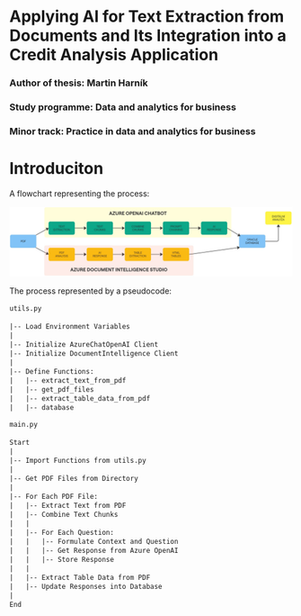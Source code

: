 # Applying AI for Text Extraction from Documents and Its Integration into a Credit Analysis Application
### Author of thesis: Martin Harník
### Study programme: Data and analytics for business
### Minor track: Practice in data and analytics for business

# Introduciton

A flowchart representing the process:

![Flowchart](Flowchart.jpg)

The process represented by a pseudocode:

```plaintext
utils.py

|-- Load Environment Variables
|
|-- Initialize AzureChatOpenAI Client
|-- Initialize DocumentIntelligence Client
|
|-- Define Functions:
|   |-- extract_text_from_pdf
|   |-- get_pdf_files
|   |-- extract_table_data_from_pdf
|   |-- database
```
```plaintext 
main.py

Start
|
|-- Import Functions from utils.py
|
|-- Get PDF Files from Directory
|
|-- For Each PDF File:
|   |-- Extract Text from PDF
|   |-- Combine Text Chunks
|   |
|   |-- For Each Question:
|   |   |-- Formulate Context and Question
|   |   |-- Get Response from Azure OpenAI
|   |   |-- Store Response
|   |
|   |-- Extract Table Data from PDF
|   |-- Update Responses into Database
|
End
```